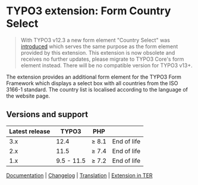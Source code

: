 # TYPO3 extension: Form Country Select

> With TYPO3 v12.3 a new form element "Country Select" was
> [introduced](https://docs.typo3.org/c/typo3/cms-core/main/en-us/Changelog/12.3/Feature-99735-NewCountrySelectFormElement.html#feature-99735-1678701694)
> which serves the same purpose as the form element provided by this extension.
> This extension is now obsolete and receives no further updates, please migrate
> to TYPO3 Core's form element instead.
> There will be no compatible version for TYPO3 v13+.

The extension provides an additional form element for the TYPO3 Form
Framework which displays a select box with all countries from the ISO
3166-1 standard. The country list is localised according to the language
of the website page.

## Versions and support

| Latest release | TYPO3      | PHP   |             |
|----------------|------------|-------|-------------|
| 3.x            | 12.4       | ≥ 8.1 | End of life |
| 2.x            | 11.5       | ≥ 7.4 | End of life |
| 1.x            | 9.5 - 11.5 | ≥ 7.2 | End of life |


[Documentation](https://docs.typo3.org/p/brotkrueml/form-country-select/main/en-us/) |
[Changelog](https://github.com/brotkrueml/form-country-select/blob/main/CHANGELOG.md) |
[Translation](https://crowdin.com/project/typo3-extension-formcountryselect) |
[Extension in TER](https://extensions.typo3.org/extension/form_country_select/)

